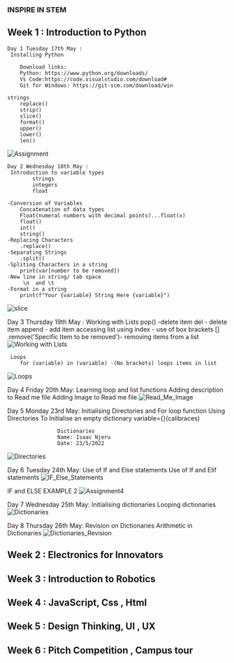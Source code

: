 ### INSPIRE IN STEM 

## Week 1 : Introduction to Python 
    Day 1 Tuesday 17th May :
     Installing Python
        
        Download links:
        Python: https://www.python.org/downloads/
        Vs Code:https://code.visualstudio.com/download#
        Git for Windows: https://git-scm.com/download/win

    strings
        replace()
        strip()
        slice()
        format()
        upper()
        lower()
        len()

![Assignment](./images/Lesson.png)

    Day 2 Wednesday 18th May :
     Introduction to variable types 
            strings
            integers
            float

    -Conversion of Variables
        Concatenation of data types
        Float(numeral numbers with decimal points)...float(x)
        float()
        int()
        string()
    -Replacing Characters
        .replace()
    -Separating Strings
        .split()
    -Spliting Characters in a string
        print(var[number to be removed])
    -New line in string/ tab space
         \n  and \t
    -Format in a string
        print(f"Your {variable} String Here {variable}")

![slice](./images/Lesson2.png)

Day 3 Thursday 19th May :
    Working with Lists 
        pop() -delete item
        del - delete item
        append - add item
        accessing list using index - use of box brackets []
        .remove('Specific Item to be removed')- removing items from a list
![Working with Lists](./images/Lesson6.png)

     Loops
        for (variable) in (variable) -(No brackets) loops items in list
![Loops](./images/Loop.png)

Day 4 Friday 20th May:
    Learning loop and list functions
    Adding description to Read me file
    Adding Image to Read me file 
![Read_Me_Image](./images/ReadMe%20Images.png)

Day 5 Monday 23rd May:
    Initialising Directories and For loop function
        Using Directories
            To Initialise an empty dictionary
                variable={}(calibraces)
        
                    Dictionaries
                    Name: Isaac Njeru
                    Date: 23/5/2022
![Directories](./images/lesson7.py.png)

Day 6 Tuesday 24th May:
        Use of If and Else statements
        Use of If and Elif statements
![IF_Else_Statements](./images/If_and_Else.png)

IF and ELSE EXAMPLE 2
![Assignment4](./images/Assignment4.png)

Day 7 Wednesday 25th May:
        Initialising dictionaries
        Looping dictionaries
![Dictionaries](./images/Dictionaries.png)

Day 8 Thursday 26th May:
        Revision on Dictionaries
        Arithmetic in Dictionaries
![Dictionaries_Revision](./images/Lesson9.png)
        
## Week 2 : Electronics for Innovators 

## Week 3 : Introduction to Robotics

## Week 4 : JavaScript, Css , Html 

## Week 5 : Design Thinking, UI , UX

## Week 6 : Pitch Competition , Campus tour